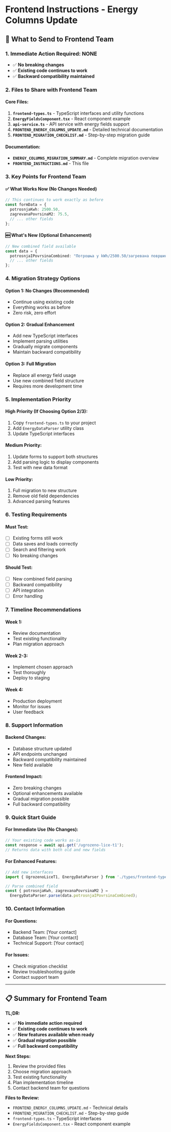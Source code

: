 # Frontend Instructions - Energy Columns Update

## 🎯 What to Send to Frontend Team

### 1. **Immediate Action Required: NONE**
- ✅ **No breaking changes**
- ✅ **Existing code continues to work**
- ✅ **Backward compatibility maintained**

### 2. **Files to Share with Frontend Team**

#### Core Files:
1. **`frontend-types.ts`** - TypeScript interfaces and utility functions
2. **`EnergyFieldsComponent.tsx`** - React component example
3. **`api-service.ts`** - API service with energy fields support
4. **`FRONTEND_ENERGY_COLUMNS_UPDATE.md`** - Detailed technical documentation
5. **`FRONTEND_MIGRATION_CHECKLIST.md`** - Step-by-step migration guide

#### Documentation:
- **`ENERGY_COLUMNS_MIGRATION_SUMMARY.md`** - Complete migration overview
- **`FRONTEND_INSTRUCTIONS.md`** - This file

### 3. **Key Points for Frontend Team**

#### ✅ **What Works Now (No Changes Needed)**
```typescript
// This continues to work exactly as before
const formData = {
  potrosnjaKwh: 2500.50,
  zagrevanaPovrsinaM2: 75.5,
  // ... other fields
};
```

#### 🆕 **What's New (Optional Enhancement)**
```typescript
// New combined field available
const data = {
  potrosnjaIPovrsinaCombined: "Потрошња у kWh/2500.50/загревана површина у m2/75.5",
  // ... other fields
};
```

### 4. **Migration Strategy Options**

#### Option 1: **No Changes (Recommended)**
- Continue using existing code
- Everything works as before
- Zero risk, zero effort

#### Option 2: **Gradual Enhancement**
- Add new TypeScript interfaces
- Implement parsing utilities
- Gradually migrate components
- Maintain backward compatibility

#### Option 3: **Full Migration**
- Replace all energy field usage
- Use new combined field structure
- Requires more development time

### 5. **Implementation Priority**

#### **High Priority (If Choosing Option 2/3):**
1. Copy `frontend-types.ts` to your project
2. Add `EnergyDataParser` utility class
3. Update TypeScript interfaces

#### **Medium Priority:**
1. Update forms to support both structures
2. Add parsing logic to display components
3. Test with new data format

#### **Low Priority:**
1. Full migration to new structure
2. Remove old field dependencies
3. Advanced parsing features

### 6. **Testing Requirements**

#### **Must Test:**
- [ ] Existing forms still work
- [ ] Data saves and loads correctly
- [ ] Search and filtering work
- [ ] No breaking changes

#### **Should Test:**
- [ ] New combined field parsing
- [ ] Backward compatibility
- [ ] API integration
- [ ] Error handling

### 7. **Timeline Recommendations**

#### **Week 1:**
- Review documentation
- Test existing functionality
- Plan migration approach

#### **Week 2-3:**
- Implement chosen approach
- Test thoroughly
- Deploy to staging

#### **Week 4:**
- Production deployment
- Monitor for issues
- User feedback

### 8. **Support Information**

#### **Backend Changes:**
- Database structure updated
- API endpoints unchanged
- Backward compatibility maintained
- New field available

#### **Frontend Impact:**
- Zero breaking changes
- Optional enhancements available
- Gradual migration possible
- Full backward compatibility

### 9. **Quick Start Guide**

#### **For Immediate Use (No Changes):**
```typescript
// Your existing code works as-is
const response = await api.get('/ugrozeno-lice-t1');
// Returns data with both old and new fields
```

#### **For Enhanced Features:**
```typescript
// Add new interfaces
import { UgrozenoLiceT1, EnergyDataParser } from './types/frontend-types';

// Parse combined field
const { potrosnjaKwh, zagrevanaPovrsinaM2 } = 
  EnergyDataParser.parse(data.potrosnjaIPovrsinaCombined);
```

### 10. **Contact Information**

#### **For Questions:**
- Backend Team: [Your contact]
- Database Team: [Your contact]
- Technical Support: [Your contact]

#### **For Issues:**
- Check migration checklist
- Review troubleshooting guide
- Contact support team

---

## 📋 **Summary for Frontend Team**

**TL;DR:** 
- ✅ **No immediate action required**
- ✅ **Existing code continues to work**
- ✅ **New features available when ready**
- ✅ **Gradual migration possible**
- ✅ **Full backward compatibility**

**Next Steps:**
1. Review the provided files
2. Choose migration approach
3. Test existing functionality
4. Plan implementation timeline
5. Contact backend team for questions

**Files to Review:**
- `FRONTEND_ENERGY_COLUMNS_UPDATE.md` - Technical details
- `FRONTEND_MIGRATION_CHECKLIST.md` - Step-by-step guide
- `frontend-types.ts` - TypeScript interfaces
- `EnergyFieldsComponent.tsx` - React component example
